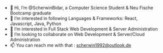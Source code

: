 - 👋 Hi, I’m @ScherwinBidar, a Computer Science Student & Neu Fische Bootcamp graduate
- 👀 I’m interested in following Languages & Frameworks: React, Javascript, Java, Python
- 🌱 I’m interested in Full Stack Web Development & Server Administration
- 💞️ I’m looking to collaborate on Web Development & Server/Cloud Administration
- 📫 You can reach me with that : scherwin1992@outlook.de
